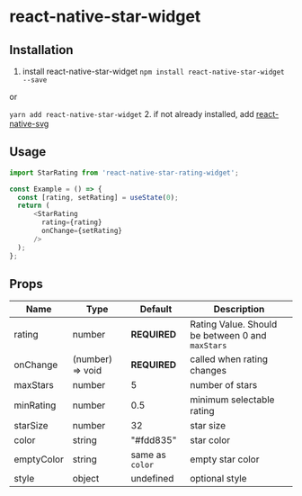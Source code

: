 # react-native-star-widget

## Installation
1. install react-native-star-widget
`npm install react-native-star-widget --save`

or

`yarn add react-native-star-widget`
2. if not already installed, add [react-native-svg](https://github.com/react-native-community/react-native-svg)

## Usage
```js
import StarRating from 'react-native-star-rating-widget';

const Example = () => {
  const [rating, setRating] = useState(0);
  return (
      <StarRating
        rating={rating}
        onChange={setRating}
      />
  );
};
```

## Props
| Name       | Type                 | Default         | Description                                      |
| ---------- | -------------------- | --------------- | ------------------------------------------------ |
| rating     | number               | **REQUIRED**    | Rating Value. Should be between 0 and `maxStars` |
| onChange   | (number) => void     | **REQUIRED**    | called when rating changes                       |
| maxStars   | number               | 5               | number of stars                                  |
| minRating  | number               | 0.5             | minimum selectable rating                        |
| starSize   | number               | 32              | star size                                        |
| color      | string               | "#fdd835"       | star color                                       |
| emptyColor | string               | same as `color` | empty star color                                 |
| style      | object               | undefined       | optional style                                   |